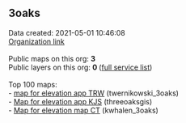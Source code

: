 <h2>3oaks</h2> Data created: 2021-05-01 10:46:08 <br /><a target='new' href='https://3oaks.maps.arcgis.com'>Organization link</a></b><br /><br />Public maps on this org: <b>3</b><br />Public layers on this org: <b>0 </b>(<a target='new' href='https://services.arcgis.com/PqdS6xy0FsWkAv5p/ArcGIS/rest/services'>full  service list</a>)<br /><br />Top 100 maps:<br> -   <a target='new' href='https://www.arcgis.com/home/item.html?id=9bd4c3680cde47e89c4cbe4bdc29525c'>map for elevation app TRW</a> (twernikowski_3oaks)<br> -   <a target='new' href='https://www.arcgis.com/home/item.html?id=050b177ff6ca42d792c8ff151f2a6cdb'>Map for elevation app KJS</a> (threeoaksgis)<br> -   <a target='new' href='https://www.arcgis.com/home/item.html?id=ebe6da625ea94aa78c88caa1e3735914'>Map for elevation map CT</a> (kwhalen_3oaks)